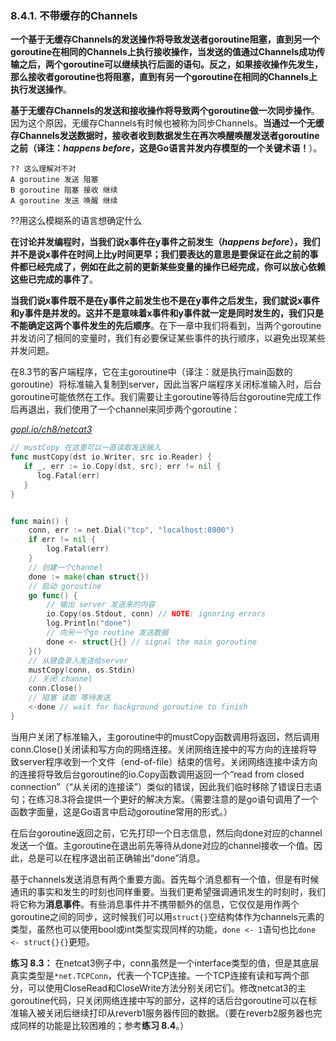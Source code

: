 ### 8.4.1. 不带缓存的Channels

**一个基于无缓存Channels的发送操作将导致发送者goroutine阻塞，直到另一个goroutine在相同的Channels上执行接收操作，当发送的值通过Channels成功传输之后，两个goroutine可以继续执行后面的语句。反之，如果接收操作先发生，那么接收者goroutine也将阻塞，直到有另一个goroutine在相同的Channels上执行发送操作**。

**基于无缓存Channels的发送和接收操作将导致两个goroutine做一次同步操作**。因为这个原因，无缓存Channels有时候也被称为同步Channels。**当通过一个无缓存Channels发送数据时，接收者收到数据发生在再次唤醒唤醒发送者goroutine之前（译注：*happens before*，这是Go语言并发内存模型的一个关键术语！**）。
	
	?? 这么理解对不对 
	A goroutine 发送 阻塞
	B goroutine 阻塞 接收 继续
	A goroutine 发送 唤醒 继续
	
??用这么模糊系的语言想确定什么

**在讨论并发编程时，当我们说x事件在y事件之前发生（*happens before*），我们并不是说x事件在时间上比y时间更早；我们要表达的意思是要保证在此之前的事件都已经完成了，例如在此之前的更新某些变量的操作已经完成，你可以放心依赖这些已完成的事件了**。

**当我们说x事件既不是在y事件之前发生也不是在y事件之后发生，我们就说x事件和y事件是并发的。这并不是意味着x事件和y事件就一定是同时发生的，我们只是不能确定这两个事件发生的先后顺序**。在下一章中我们将看到，当两个goroutine并发访问了相同的变量时，我们有必要保证某些事件的执行顺序，以避免出现某些并发问题。

在8.3节的客户端程序，它在主goroutine中（译注：就是执行main函数的goroutine）将标准输入复制到server，因此当客户端程序关闭标准输入时，后台goroutine可能依然在工作。我们需要让主goroutine等待后台goroutine完成工作后再退出，我们使用了一个channel来同步两个goroutine：

<u><i>gopl.io/ch8/netcat3</i></u>
```Go
// mustCopy 在这里可以一直读取发送输入
func mustCopy(dst io.Writer, src io.Reader) {  
   if _, err := io.Copy(dst, src); err != nil {  
      log.Fatal(err)  
   }  
}


func main() {
	conn, err := net.Dial("tcp", "localhost:8000")
	if err != nil {
		log.Fatal(err)
	}
	// 创建一个channel
	done := make(chan struct{})
	// 启动 goroutine
	go func() {
		// 输出 server 发送来的内容
		io.Copy(os.Stdout, conn) // NOTE: ignoring errors
		log.Println("done")
		// 向另一个go routine 发送数据
		done <- struct{}{} // signal the main goroutine
	}()
	// 从键盘录入发送给server
	mustCopy(conn, os.Stdin)
	// 关闭 channel
	conn.Close()
	// 阻塞 读取 等待发送
	<-done // wait for background goroutine to finish
}
```

当用户关闭了标准输入，主goroutine中的mustCopy函数调用将返回，然后调用conn.Close()关闭读和写方向的网络连接。关闭网络连接中的写方向的连接将导致server程序收到一个文件（end-of-file）结束的信号。关闭网络连接中读方向的连接将导致后台goroutine的io.Copy函数调用返回一个“read from closed connection”（“从关闭的连接读”）类似的错误，因此我们临时移除了错误日志语句；在练习8.3将会提供一个更好的解决方案。（需要注意的是go语句调用了一个函数字面量，这是Go语言中启动goroutine常用的形式。）

在后台goroutine返回之前，它先打印一个日志信息，然后向done对应的channel发送一个值。主goroutine在退出前先等待从done对应的channel接收一个值。因此，总是可以在程序退出前正确输出“done”消息。

基于channels发送消息有两个重要方面。首先每个消息都有一个值，但是有时候通讯的事实和发生的时刻也同样重要。当我们更希望强调通讯发生的时刻时，我们将它称为**消息事件**。有些消息事件并不携带额外的信息，它仅仅是用作两个goroutine之间的同步，这时候我们可以用`struct{}`空结构体作为channels元素的类型，虽然也可以使用bool或int类型实现同样的功能，`done <- 1`语句也比`done <- struct{}{}`更短。

**练习 8.3：** 在netcat3例子中，conn虽然是一个interface类型的值，但是其底层真实类型是`*net.TCPConn`，代表一个TCP连接。一个TCP连接有读和写两个部分，可以使用CloseRead和CloseWrite方法分别关闭它们。修改netcat3的主goroutine代码，只关闭网络连接中写的部分，这样的话后台goroutine可以在标准输入被关闭后继续打印从reverb1服务器传回的数据。（要在reverb2服务器也完成同样的功能是比较困难的；参考**练习 8.4**。）

<!--stackedit_data:
eyJoaXN0b3J5IjpbLTE3NTIwMDU3MjMsLTE3NDA0NjI0OTEsMz
Y4NTUyMDMyLDgwNDA1NzM1MCwtNjc4OTA4NTM4XX0=
-->